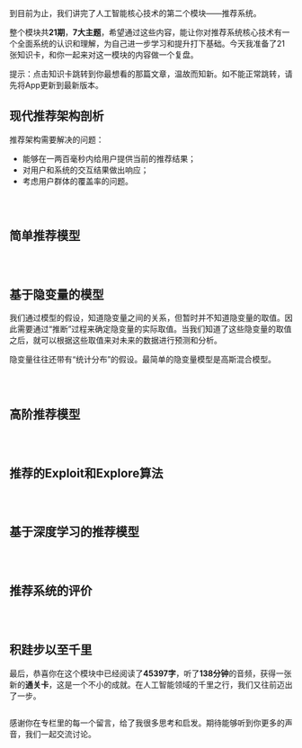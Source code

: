 
到目前为止，我们讲完了人工智能核心技术的第二个模块——推荐系统。

整个模块共**21期**，**7大主题**，希望通过这些内容，能让你对推荐系统核心技术有一个全面系统的认识和理解，为自己进一步学习和提升打下基础。今天我准备了21张知识卡，和你一起来对这一模块的内容做一个复盘。

提示：点击知识卡跳转到你最想看的那篇文章，温故而知新。如不能正常跳转，请先将App更新到最新版本。

## 现代推荐架构剖析

推荐架构需要解决的问题：

- 能够在一两百毫秒内给用户提供当前的推荐结果；
- 对用户和系统的交互结果做出响应；
- 考虑用户群体的覆盖率的问题。

[<img src="https://static001.geekbang.org/resource/image/e0/c1/e02b1934236066a97ae36aef92c3bdc1.png" alt="" />](https://time.geekbang.org/column/article/5434)

[<img src="https://static001.geekbang.org/resource/image/80/a7/807324f8294f096b4a65ae70186286a7.png" alt="" />](https://time.geekbang.org/column/article/5519)

[<img src="https://static001.geekbang.org/resource/image/3e/ce/3e34f33d9a47d4038806f0c8bd701fce.png" alt="" />](https://time.geekbang.org/column/article/5571)

## 简单推荐模型

[<img src="https://static001.geekbang.org/resource/image/37/2e/374e49076df0afa906a16e9f1a358b2e.png" alt="" />](https://time.geekbang.org/column/article/4090)

[<img src="https://static001.geekbang.org/resource/image/98/86/98450431d48596f62cc1c60d3ee46c86.png" alt="" />](https://time.geekbang.org/column/article/4212)

[<img src="https://static001.geekbang.org/resource/image/1b/e0/1b653031c07f82369df5d908d0f283e0.png" alt="" />](https://time.geekbang.org/column/article/4278)

## 基于隐变量的模型

我们通过模型的假设，知道隐变量之间的关系，但暂时并不知道隐变量的取值。因此需要通过“推断”过程来确定隐变量的实际取值。当我们知道了这些隐变量的取值之后，就可以根据这些取值来对未来的数据进行预测和分析。

隐变量往往还带有“统计分布”的假设。最简单的隐变量模型是高斯混合模型。

[<img src="https://static001.geekbang.org/resource/image/56/24/569b83b19411ec553caab72f0345ea24.png" alt="" />](https://time.geekbang.org/column/article/4421)

[<img src="https://static001.geekbang.org/resource/image/d2/20/d2a7fe56f96a98d3d5273eb6bdb81a20.png" alt="" />](https://time.geekbang.org/column/article/4484)

[<img src="https://static001.geekbang.org/resource/image/5f/a3/5fb61d3a9985ad47cf788b1e8e9527a3.png" alt="" />](https://time.geekbang.org/column/article/4569)

## 高阶推荐模型

[<img src="https://static001.geekbang.org/resource/image/d5/d4/d533bf563525a8fc26bdb961f77e29d4.png" alt="" />](https://time.geekbang.org/column/article/4680)

[<img src="https://static001.geekbang.org/resource/image/90/86/90272a06f9d37b463bbe82ff8d857986.png" alt="" />](https://time.geekbang.org/column/article/4764)

[<img src="https://static001.geekbang.org/resource/image/9f/0d/9fedf4ca01b38e5b3ca3e0f7c0e6e60d.png" alt="" />](https://time.geekbang.org/column/article/4784)

## 推荐的Exploit和Explore算法

[<img src="https://static001.geekbang.org/resource/image/22/e0/2250834bcf534dc767c780b8a891cae0.png" alt="" />](https://time.geekbang.org/column/article/4881)

[<img src="https://static001.geekbang.org/resource/image/27/6c/27273671a15d93715327d8a20845e06c.png" alt="" />](https://time.geekbang.org/column/article/4903)

[<img src="https://static001.geekbang.org/resource/image/c2/c7/c288afc7d0e523ca292b9ba99b565ec7.png" alt="" />](https://time.geekbang.org/column/article/4915)

## 基于深度学习的推荐模型

[<img src="https://static001.geekbang.org/resource/image/ef/83/ef58f8151d6e56e3b21fcc0405d24683.png" alt="" />](https://time.geekbang.org/column/article/5624)

[<img src="https://static001.geekbang.org/resource/image/33/45/3348cdce4fe739403ff5b35fbc9da345.png" alt="" />](https://time.geekbang.org/column/article/5646)

[<img src="https://static001.geekbang.org/resource/image/cc/51/cc0b8806fa5afd1cb7d4c36b25586951.png" alt="" />](https://time.geekbang.org/column/article/5709)

## 推荐系统的评价

[<img src="https://static001.geekbang.org/resource/image/f2/76/f24271c6d95c4281e8ee67c79a46ec76.png" alt="" />](https://time.geekbang.org/column/article/5075)

[<img src="https://static001.geekbang.org/resource/image/9e/08/9e1d29327ee87f7e45950aafcdcbc908.png" alt="" />](https://time.geekbang.org/column/article/5117)

[<img src="https://static001.geekbang.org/resource/image/f6/58/f6cf7cb2162520ccd2fb3f092cb37158.png" alt="" />](https://time.geekbang.org/column/article/5221)

## 积跬步以至千里

最后，恭喜你在这个模块中已经阅读了**45397字**，听了**138分钟**的音频，获得一张新的**通关卡**，这是一个不小的成就。在人工智能领域的千里之行，我们又往前迈出了一步。

<img src="https://static001.geekbang.org/resource/image/68/09/68086c922fbc5bd91dafc37811aef009.png" alt="" />

感谢你在专栏里的每一个留言，给了我很多思考和启发。期待能够听到你更多的声音，我们一起交流讨论。


